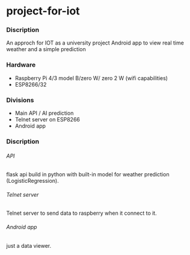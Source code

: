 # project-for-iot

### Discription
An approch for IOT as a university project 
Android app to view real time weather and a simple prediction

### Hardware
  
  - Raspberry Pi 4/3 model B/zero W/ zero 2 W (wifi capabilities)
  - ESP8266/32


### Divisions

  - Main API / AI prediction
  - Telnet server on ESP8266 
  - Android app


### Discription

###### API

flask api build in python with built-in model for weather prediction (LogisticRegression).

###### Telnet server

Telnet server to send data to raspberry when it connect to it.

###### Android app 

just a data viewer.

